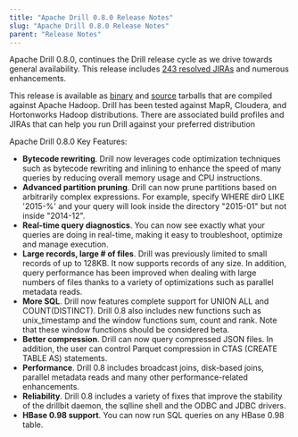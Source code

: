 ```yaml
---
title: "Apache Drill 0.8.0 Release Notes"
slug: "Apache Drill 0.8.0 Release Notes"
parent: "Release Notes"
---
```

Apache Drill 0.8.0, continues the Drill release cycle as we drive towards general availability.
This release includes [243 resolved JIRAs](https://issues.apache.org/jira/secure/ReleaseNote.jspa?projectId=12313820&version=12328812) and numerous enhancements.

This release is available as
[binary](http://www.apache.org/dyn/closer.cgi/drill/drill-0.8.0/apache-drill-0.8.0.tar.gz) and
[source](http://www.apache.org/dyn/closer.cgi/drill/drill-0.8.0/apache-drill-0.8.0-src.tar.gz) tarballs that are compiled against Apache Hadoop.
Drill has been tested against MapR, Cloudera, and Hortonworks Hadoop
distributions. There are associated build profiles and JIRAs that can help you
run Drill against your preferred distribution

Apache Drill 0.8.0 Key Features:

- **Bytecode rewriting**. Drill now leverages code optimization techniques such as bytecode rewriting and inlining to enhance the speed of many queries by reducing overall memory usage and CPU instructions.
- **Advanced partition pruning**. Drill can now prune partitions based on arbitrarily complex expressions. For example, specify WHERE dir0 LIKE '2015-%' and your query will look inside the directory "2015-01" but not inside "2014-12".
- **Real-time query diagnostics**. You can now see exactly what your queries are doing in real-time, making it easy to troubleshoot, optimize and manage execution.
- **Large records, large # of files**. Drill was previously limited to small records of up to 128KB. It now supports records of any size. In addition, query performance has been improved when dealing with large numbers of files thanks to a variety of optimizations such as parallel metadata reads.
- **More SQL**. Drill now features complete support for UNION ALL and COUNT(DISTINCT). Drill 0.8 also includes new functions such as unix_timestamp and the window functions sum, count and rank. Note that these window functions should be considered beta.
- **Better compression**. Drill can now query compressed JSON files. In addition, the user can control Parquet compression in CTAS (CREATE TABLE AS) statements.
- **Performance**. Drill 0.8 includes broadcast joins, disk-based joins, parallel metadata reads and many other performance-related enhancements.
- 	**Reliability**. Drill 0.8 includes a variety of fixes that improve the stability of the drillbit daemon, the sqlline shell and the ODBC and JDBC drivers.
- 	**HBase 0.98 support**. You can now run SQL queries on any HBase 0.98 table.



